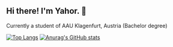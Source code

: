 ## Hi there! I'm Yahor. 👋

Currently a student of AAU Klagenfurt, Austria (Bachelor degree)

[![Top Langs](https://github-readme-stats.vercel.app/api/top-langs/?username=yahorpaulson)](https://github.com/yahorpaulson/github-readme-stats)  [![Anurag's GitHub stats](https://github-readme-stats.vercel.app/api?username=yahorpaulson)](https://github.com/yahorpaulson/github-readme-stats)
<!--
**yahorpaulson/yahorpaulson** is a ✨ _special_ ✨ repository because its `README.md` (this file) appears on your GitHub profile.

Here are some ideas to get you started:

- 🔭 I’m currently working on ...
- 🌱 I’m currently learning ...
- 👯 I’m looking to collaborate on ...
- 🤔 I’m looking for help with ...
- 💬 Ask me about ...
- 📫 How to reach me: ...
- 😄 Pronouns: ...
- ⚡ Fun fact: ...
-->
